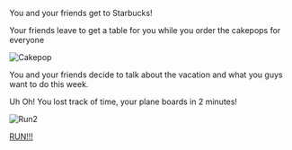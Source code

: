You and your friends get to Starbucks!

Your friends leave to get a table for you while you order the cakepops for everyone

![Cakepop](https://vignette.wikia.nocookie.net/foodhybrids/images/2/2c/Starbucks_Birthday_Cake_Cake_Pops.jpg/revision/latest?cb=20150514202729)

You and your friends decide to talk about the vacation and what you guys want to do this week.

Uh Oh! You lost track of time, your plane boards in 2 minutes!

![Run2](https://thumbs.dreamstime.com/b/satisfied-travelers-running-luggage-terminal-hall-full-length-portrait-group-tourist-chasing-each-other-110324541.jpg)

[RUN!!!](Airplane.md)